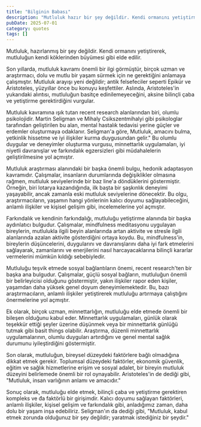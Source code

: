 ```yaml
---
title: "Bilginin Babası"
description: "Mutluluk hazır bir şey değildir. Kendi ormanını yetiştirmekle, mutluluğun kendi köklerinden büyüm..."
pubDate: 2025-07-01
category: quotes
tags: []
---
```


Mutluluk, hazırlanmış bir şey değildir. Kendi ormanını yetiştirerek, mutluluğun kendi köklerinden büyümesi gibi elde edilir.

Son yıllarda, mutluluk kavramı önemli bir ilgi görmüştür, birçok uzman ve araştırmacı, dolu ve mutlu bir yaşam sürmek için ne gerektiğini anlamaya çalışmıştır. Mutluluk arayışı yeni değildir; antik felsefeciler seperti Epikür ve Aristoteles, yüzyıllar önce bu konuyu keşfettiler. Aslında, Aristoteles'in yukarıdaki alıntısı, mutluluğun basitçe edinilemeyeceğini, aksine bilinçli çaba ve yetiştirme gerektirdiğini vurgular.

Mutluluk kavramına ışık tutan recent research alanlarından biri, olumlu psikolojidir. Martin Seligman ve Mihaly Csikszentmihalyi gibi psikologlar tarafından geliştirilen bu alan, mental hastalık tedavisi yerine güçler ve erdemler oluşturmaya odaklanır. Seligman'a göre, Mutluluk, amacını bulma, yetkinlik hissetme ve iyi ilişkiler kurma duygusundan gelir." Bu olumlu duygular ve deneyimler oluşturma vurgusu, minnettarlık uygulamaları, iyi niyetli davranışlar ve farkındalık egzersizleri gibi müdahalelerin geliştirilmesine yol açmıştır.

Mutluluk araştırması alanındaki bir başka önemli bulgu, hedonik adaptasyon kavramıdır. Çalışmalar, insanların durumlarında değişiklikler olmasına rağmen, mutluluk seviyelerinde bir baz line'a döndüklerini göstermiştir. Örneğin, biri lotarya kazandığında, ilk başta bir şaşkınlık deneyimi yaşayabilir, ancak zamanla eski mutluluk seviyelerine dönecektir. Bu olgu, araştırmacıların, yaşamın hangi yönlerinin kalıcı doyumu sağlayabileceğini, anlamlı ilişkiler ve kişisel gelişim gibi, incelemelerine yol açmıştır.

Farkındalık ve kendinin farkındalığı, mutluluğu yetiştirme alanında bir başka aydınlatıcı bulgudur. Çalışmalar, mindfulness meditasyonu uygulayan bireylerin, mutlulukla ilgili beyin alanlarında artan aktivite ve stresle ilgili alanlarında azalan aktivite gösterdiğini ortaya koydu. Bu, mindfulness'in, bireylerin düşüncelerini, duygularını ve davranışlarını daha iyi fark etmelerini sağlayarak, zamanlarını ve enerjilerini nasıl harcayacaklarına bilinçli kararlar vermelerini mümkün kıldığı sebebiyledir.

Mutluluğu teşvik etmede sosyal bağlantıların önemi, recent research'ten bir başka ana bulgudur. Çalışmalar, güçlü sosyal bağların, mutluluğun önemli bir belirleyicisi olduğunu göstermiştir, yakın ilişkiler rapor eden kişiler, yaşamdan daha yüksek genel doyum deneyimlemektedir. Bu, bazı araştırmacıların, anlamlı ilişkiler yetiştirerek mutluluğu artırmaya çalıştığını önermelerine yol açmıştır.

Ek olarak, birçok uzman, minnettarlığın, mutluluğu elde etmede önemli bir bileşen olduğunu kabul eder. Minnettarlık uygulamaları, günlük olarak teşekkür ettiği şeyler üzerine düşünmek veya bir minnettarlık günlüğü tutmak gibi basit things olabilir. Araştırma, düzenli minnettarlık uygulamalarının, olumlu duyguları artırdığını ve genel mental sağlık durumunu iyileştirdiğini göstermiştir.

Son olarak, mutluluğun, bireysel düzeydeki faktörlere bağlı olmadığına dikkat etmek gerekir. Toplumsal düzeydeki faktörler, ekonomik güvenlik, eğitim ve sağlık hizmetlerine erişim ve sosyal adalet, bir bireyin mutluluk düzeyini belirlemede önemli bir rol oynayabilir. Aristoteles'in de dediği gibi, "Mutluluk, insan varlığının anlamı ve amacıdır."

Sonuç olarak, mutluluğu elde etmek, bilinçli çaba ve yetiştirme gerektiren kompleks ve đa faktörlü bir girişimdir. Kalıcı doyumu sağlayan faktörleri, anlamlı ilişkiler, kişisel gelişim ve farkındalık gibi, anladığımız zaman, daha dolu bir yaşam inşa edebiliriz. Seligman'ın da dediği gibi, "Mutluluk, kabul etmek zorunda olduğunuz bir şey değildir; yaratmak istediğiniz bir şeydir."
